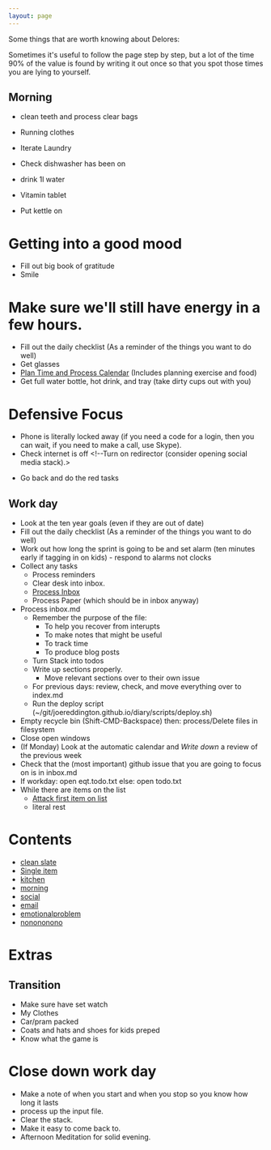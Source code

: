 ```yaml
---
layout: page
---
```


Some things that are worth knowing about Delores: 

Sometimes it's useful to follow the page step by step, but a lot of the time 90% of the value is found by writing it out once so that you spot those times you are lying to yourself. 

## Morning 
* clean teeth and process clear bags
* Running clothes
* Iterate Laundry 

* Check dishwasher has been on
* drink 1l water
* Vitamin tablet
* Put kettle on 


# Getting into a good mood 
* Fill out big book of gratitude
* Smile

# Make sure we'll still have energy in a few hours. 
* Fill out the daily checklist (As a reminder of the things you want to do well) 
* Get glasses
* [Plan Time and Process Calendar](process_calendar) (Includes planning exercise and food) <!--Because something might be urgent --> 
* Get full water bottle, hot drink, and tray (take dirty cups out with you) 


# Defensive Focus  
* Phone is literally locked away (if you need a code for a login, then you can wait, if you need to make a call, use Skype).
* Check internet is off <!--Turn on redirector (consider opening social media stack).>
<!--* Commit to work in vim. --> 
* Go back and do the red tasks 

## Work day
* Look at the ten year goals (even if they are out of date) 
* Fill out the daily checklist (As a reminder of the things you want to do well) 
* Work out how long the sprint is going to be and set alarm  (ten minutes early if tagging in on kids)  - respond to alarms not clocks 
* Collect any tasks
  * Process reminders
  * Clear desk into inbox. 
  * [Process Inbox](process_inbox)
  * Process Paper (which should be in inbox anyway)
* Process inbox.md
  * Remember the purpose of the file: 
    * To help you recover from interupts 
    * To make notes that might be useful 
    * To track time
    * To produce blog posts
  * Turn Stack into todos 
  * Write up sections properly.
    * Move relevant sections over to their own issue
  * For previous days: review, check, and move everything over to index.md
  * Run the deploy script  (~/git/joereddington.github.io/diary/scripts/deploy.sh)
* Empty recycle bin (Shift-CMD-Backspace) then: process/Delete files in filesystem
* Close open windows 
* (If Monday) Look at the automatic calendar and *Write down* a review of the previous week
* Check that the (most important) github issue that you are going to focus on is in inbox.md 
* If workday: open eqt.todo.txt else: open todo.txt
* While there are items on the list 
  * [Attack first item on list](listitem)
  * literal rest


<script>


function copy(){
navigator.clipboard.writeText(`
* Clear desk into inbox. 
* [Process Inbox](process_inbox)
* Process Paper
* Process reminders
* Process Couple Reminders.
* Process/Delete files in fileless `) 
}


</script>


# Contents 
* [clean slate](clean_slate)
* [Single item](listitem)
* [kitchen](clean_kitchen)
* [morning](morning)
* [social](social)
* [email](email)
* [emotionalproblem](emotionalproblem)
* [nonononono](nonononono)


# Extras 

## Transition 
* Make sure have set watch 
* My Clothes 
* Car/pram packed 
* Coats and hats and shoes for kids preped
* Know what the game is 



# Close down work day 
* Make a note of when you start and when you stop so you know how long it lasts
* process up the input file. 
* Clear the stack. 
* Make it easy to come back to. 
* Afternoon Meditation for solid evening.  
